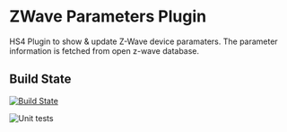 # ZWave Parameters Plugin
HS4 Plugin to show & update Z-Wave device paramaters. The parameter information is fetched from open z-wave database.


Build State
-----------
[![Build State](https://ci.appveyor.com/api/projects/status/github/dk307/HSPI_ZWaveParameters?branch=main&svg=true)](https://ci.appveyor.com/project/dk307/HSPI-ZWaveInformation/build/artifacts?branch=main)

![Unit tests](https://img.shields.io/appveyor/tests/dk307/HSPI-ZWaveParameters/main)